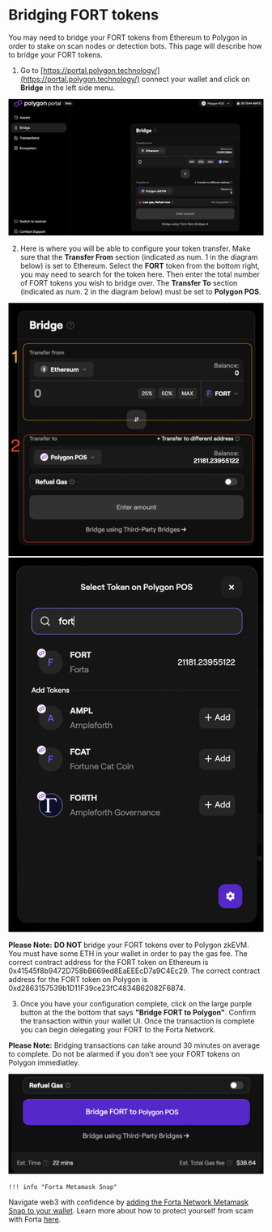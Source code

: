 # Bridging FORT tokens

You may need to bridge your FORT tokens from Ethereum to Polygon in order to stake on scan nodes or detection bots. This page will describe how to bridge your FORT tokens.

1. Go to [https://portal.polygon.technology/](https://portal.polygon.technology/) connect your wallet and click on **Bridge** in the left side menu.

![homepage](bridge-guide-1.png)

2. Here is where you will be able to configure your token transfer. Make sure that the **Transfer From** section (indicated as num. 1 in the diagram below) is set to Ethereum. Select the **FORT** token from the bottom right, you may need to search for the token here. Then enter the total number of FORT tokens you wish to bridge over. The **Transfer To** section (indicated as num. 2 in the diagram below) must be set to **Polygon POS**.

![bridge config](bridge-guide-2.png)
![bridge search](bridge-guide-3.png)

  **Please Note:**
  **DO NOT** bridge your FORT tokens over to Polygon zkEVM.
  You must have some ETH in your wallet in order to pay the gas fee. 
  The correct contract address for the FORT token on Ethereum is 0x41545f8b9472D758bB669ed8EaEEEcD7a9C4Ec29.
  The correct contract address for the FORT token on Polygon is 0xd2863157539b1D11F39ce23fC4834B62082F6874.

3. Once you have your configuration complete, click on the large purple button at the the bottom that says **"Bridge FORT to Polygon"**. Confirm the transaction within your wallet UI. Once the transaction is complete you can begin delegating your FORT to the Forta Network.

  **Please Note:** 
  Bridging transactions can take around 30 minutes on average to complete. Do not be alarmed if you don't see your FORT tokens on          Polygon immediatley. 

![confirm](bridge-guide-4.png)



    !!! info "Forta Metamask Snap"
Navigate web3 with confidence by [adding the Forta Network Metamask Snap to your wallet](https://snaps.metamask.io/snap/npm/forta-network/metamask-snap/). Learn more about how to protect yourself from scam with Forta [here](https://docs.forta.network/en/latest/Forta-for-Metamask/).
